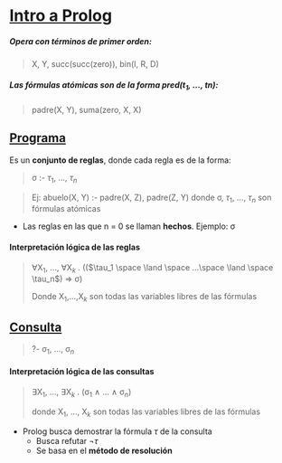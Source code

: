 # <u>Intro a Prolog</u>
##### Opera con **términos de primer orden**:
> X, Y, succ(succ(zero)), bin(I, R, D)

##### Las **fórmulas atómicas** son de la forma **pred(t$_1$, ..., t$n$)**:
> padre(X, Y), suma(zero, X, X)

## <u>Programa</u>
Es un **conjunto de reglas**, donde cada regla es de la forma:
> σ :- $\tau_1$, ..., $\tau_n$ 

> Ej: abuelo(X, Y) :- padre(X, Z), padre(Z, Y)
> donde σ, $\tau_1$, ..., $\tau_n$ son fórmulas atómicas
- Las reglas en las que n = 0 se llaman **hechos**. Ejemplo: σ

#### Interpretación lógica de las reglas
>$\forall$X$_1$, ..., $\forall$X$_k$ . (($\tau_1 \space \land \space ...\space \land \space \tau_n$) => σ)
>
>Donde X$_1$,...,X$_k$ son todas las variables libres de las fórmulas

## <u>Consulta</u>
> ?- σ$_1$, ..., σ$_n$ 

#### Interpretación lógica de las consultas
> $\exists$X$_1$, ..., $\exists$X$_k$ . (σ$_1$ $\land$ ... $\land$ σ$_n$)
> 
> donde X$_1$, ..., X$_k$ son todas las variables libres de las fórmulas

- Prolog busca demostrar la fórmula $\tau$ de la consulta
	- Busca refutar $\neg\tau$
	- Se basa en el **método de resolución**



